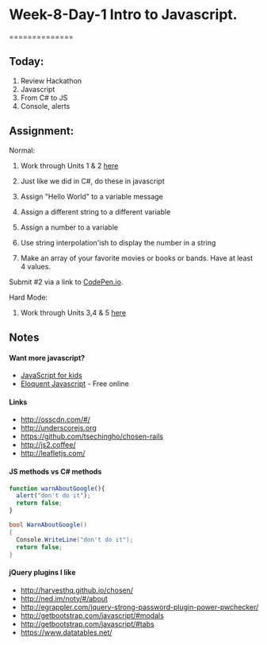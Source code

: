 # Week-8-Day-1 Intro to Javascript.
==============


Today:
-----

1. Review Hackathon
1. Javascript
1. From C# to JS
1. Console, alerts


Assignment:
--------

Normal: 
1. Work through Units 1 & 2 [here](https://www.codecademy.com/en/skills/make-an-interactive-website)

2. Just like we did in C#, do these in javascript
  1. Assign "Hello World" to a variable message
  1. Assign a different string to a different variable
  1. Assign a number to a variable
  1. Use string interpolation'ish to display the number in a string
  1. Make an array of your favorite movies or books or bands.  Have at least 4 values.

Submit #2 via a link to [CodePen.io](http://codepen.io/). 

Hard Mode:
1. Work through Units 3,4 & 5 [here](https://www.codecademy.com/en/skills/make-an-interactive-website)

Notes
----

#### Want more javascript?

* [JavaScript for kids](http://www.nostarch.com/jsforkids)  
* [Eloquent Javascript](http://eloquentjavascript.net/) - Free online


#### Links

* http://osscdn.com/#/
* http://underscorejs.org
* https://github.com/tsechingho/chosen-rails
* http://js2.coffee/
* http://leafletjs.com/

#### JS methods vs C# methods

```js
function warnAboutGoogle(){
  alert("don't do it");
  return false;
}
```

```c#
bool WarnAboutGoogle()
{
  Console.WriteLine("don't do it");
  return false;
}
```


#### jQuery plugins I like

* http://harvesthq.github.io/chosen/
* http://ned.im/noty/#/about
* http://egrappler.com/jquery-strong-password-plugin-power-pwchecker/
* http://getbootstrap.com/javascript/#modals
* http://getbootstrap.com/javascript/#tabs
* https://www.datatables.net/
